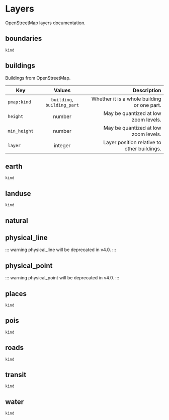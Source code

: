 <script setup>
  import MaplibreMap from '../components/MaplibreMap.vue'
</script>

# Layers

OpenStreetMap layers documentation.

<MaplibreMap/>

## boundaries

`kind`

## buildings

<MaplibreMap/>

Buildings from OpenStreetMap.

| Key |      Values |  Description |
| ------------- | :-----------: | ----: |
| `pmap:kind` | `building`, `building_part`| Whether it is a whole building or one part. |
| `height` |   number | May be quantized at low zoom levels. |
| `min_height` |   number | May be quantized at low zoom levels. |
| `layer` | integer | Layer position relative to other buildings. |

## earth

`kind`

## landuse

`kind`

## natural

## physical_line

::: warning
physical_line will be deprecated in v4.0.
:::

## physical_point

::: warning
physical_point will be deprecated in v4.0.
:::


## places

`kind`

## pois

`kind`

## roads

`kind`

## transit

`kind`

## water

`kind`

